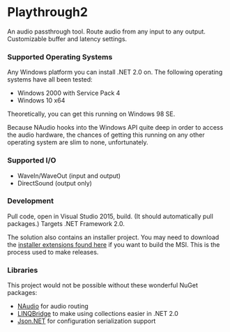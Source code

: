 # Playthrough2

An audio passthrough tool. Route audio from any input to any output.
Customizable buffer and latency settings.

### Supported Operating Systems

Any Windows platform you can install .NET 2.0 on. The following operating
systems have all been tested:
- Windows 2000 with Service Pack 4
- Windows 10 x64

Theoretically, you can get this running on Windows 98 SE.

Because NAudio hooks into the Windows API quite deep in order to access
the audio hardware, the chances of getting this running on any other
operating system are slim to none, unfortunately.

### Supported I/O

- WaveIn/WaveOut (input and output)
- DirectSound (output only)

### Development

Pull code, open in Visual Studio 2015, build. (It should automatically pull
packages.) Targets .NET Framework 2.0.

The solution also contains an installer project. You may need to download
the [installer extensions found here](https://visualstudiogallery.msdn.microsoft.com/f1cc3f3e-c300-40a7-8797-c509fb8933b9)
if you want to build the MSI. This is the process used to make releases.

### Libraries

This project would not be possible without these wonderful NuGet packages:

- [NAudio](https://github.com/naudio/NAudio) for audio routing
- [LINQBridge](http://www.albahari.com/nutshell/linqbridge.aspx) to make using collections easier in .NET 2.0
- [Json.NET](http://www.newtonsoft.com/json) for configuration serialization support
